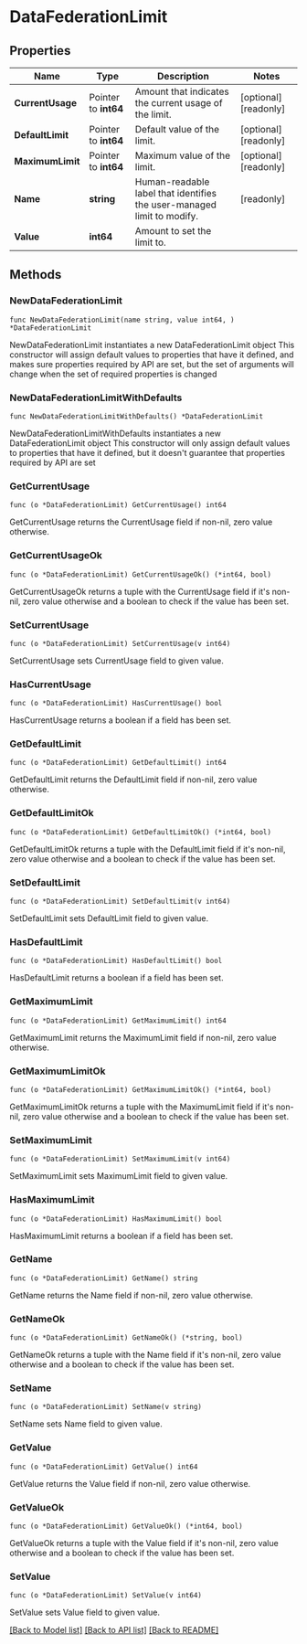 # DataFederationLimit

## Properties

Name | Type | Description | Notes
------------ | ------------- | ------------- | -------------
**CurrentUsage** | Pointer to **int64** | Amount that indicates the current usage of the limit. | [optional] [readonly] 
**DefaultLimit** | Pointer to **int64** | Default value of the limit. | [optional] [readonly] 
**MaximumLimit** | Pointer to **int64** | Maximum value of the limit. | [optional] [readonly] 
**Name** | **string** | Human-readable label that identifies the user-managed limit to modify. | [readonly] 
**Value** | **int64** | Amount to set the limit to. | 

## Methods

### NewDataFederationLimit

`func NewDataFederationLimit(name string, value int64, ) *DataFederationLimit`

NewDataFederationLimit instantiates a new DataFederationLimit object
This constructor will assign default values to properties that have it defined,
and makes sure properties required by API are set, but the set of arguments
will change when the set of required properties is changed

### NewDataFederationLimitWithDefaults

`func NewDataFederationLimitWithDefaults() *DataFederationLimit`

NewDataFederationLimitWithDefaults instantiates a new DataFederationLimit object
This constructor will only assign default values to properties that have it defined,
but it doesn't guarantee that properties required by API are set

### GetCurrentUsage

`func (o *DataFederationLimit) GetCurrentUsage() int64`

GetCurrentUsage returns the CurrentUsage field if non-nil, zero value otherwise.

### GetCurrentUsageOk

`func (o *DataFederationLimit) GetCurrentUsageOk() (*int64, bool)`

GetCurrentUsageOk returns a tuple with the CurrentUsage field if it's non-nil, zero value otherwise
and a boolean to check if the value has been set.

### SetCurrentUsage

`func (o *DataFederationLimit) SetCurrentUsage(v int64)`

SetCurrentUsage sets CurrentUsage field to given value.

### HasCurrentUsage

`func (o *DataFederationLimit) HasCurrentUsage() bool`

HasCurrentUsage returns a boolean if a field has been set.
### GetDefaultLimit

`func (o *DataFederationLimit) GetDefaultLimit() int64`

GetDefaultLimit returns the DefaultLimit field if non-nil, zero value otherwise.

### GetDefaultLimitOk

`func (o *DataFederationLimit) GetDefaultLimitOk() (*int64, bool)`

GetDefaultLimitOk returns a tuple with the DefaultLimit field if it's non-nil, zero value otherwise
and a boolean to check if the value has been set.

### SetDefaultLimit

`func (o *DataFederationLimit) SetDefaultLimit(v int64)`

SetDefaultLimit sets DefaultLimit field to given value.

### HasDefaultLimit

`func (o *DataFederationLimit) HasDefaultLimit() bool`

HasDefaultLimit returns a boolean if a field has been set.
### GetMaximumLimit

`func (o *DataFederationLimit) GetMaximumLimit() int64`

GetMaximumLimit returns the MaximumLimit field if non-nil, zero value otherwise.

### GetMaximumLimitOk

`func (o *DataFederationLimit) GetMaximumLimitOk() (*int64, bool)`

GetMaximumLimitOk returns a tuple with the MaximumLimit field if it's non-nil, zero value otherwise
and a boolean to check if the value has been set.

### SetMaximumLimit

`func (o *DataFederationLimit) SetMaximumLimit(v int64)`

SetMaximumLimit sets MaximumLimit field to given value.

### HasMaximumLimit

`func (o *DataFederationLimit) HasMaximumLimit() bool`

HasMaximumLimit returns a boolean if a field has been set.
### GetName

`func (o *DataFederationLimit) GetName() string`

GetName returns the Name field if non-nil, zero value otherwise.

### GetNameOk

`func (o *DataFederationLimit) GetNameOk() (*string, bool)`

GetNameOk returns a tuple with the Name field if it's non-nil, zero value otherwise
and a boolean to check if the value has been set.

### SetName

`func (o *DataFederationLimit) SetName(v string)`

SetName sets Name field to given value.

### GetValue

`func (o *DataFederationLimit) GetValue() int64`

GetValue returns the Value field if non-nil, zero value otherwise.

### GetValueOk

`func (o *DataFederationLimit) GetValueOk() (*int64, bool)`

GetValueOk returns a tuple with the Value field if it's non-nil, zero value otherwise
and a boolean to check if the value has been set.

### SetValue

`func (o *DataFederationLimit) SetValue(v int64)`

SetValue sets Value field to given value.


[[Back to Model list]](../README.md#documentation-for-models) [[Back to API list]](../README.md#documentation-for-api-endpoints) [[Back to README]](../README.md)


